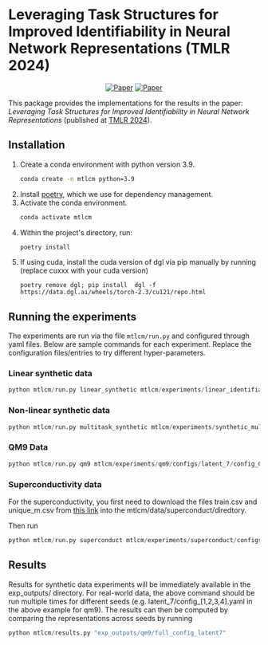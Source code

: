 # Leveraging Task Structures for Improved Identifiability in Neural Network Representations (TMLR 2024)

<div align="center">

[![Paper](https://img.shields.io/badge/paper-arxiv.2306.14861-red)](https://arxiv.org/abs/2306.14861)
[![Paper](https://img.shields.io/badge/TMLR-2024-blue)](https://openreview.net/forum?id=WLcPrq6pu0)

</div>

This package provides the implementations for the results in the paper:
*Leveraging Task Structures for Improved Identifiability in Neural Network Representations* (published at [TMLR 2024](https://openreview.net/forum?id=WLcPrq6pu0)).

## Installation

1. Create a conda environment with python version 3.9.
    ```bash
    conda create -n mtlcm python=3.9
    ```
2. Install [poetry](https://python-poetry.org/docs/#installing-with-the-official-installer), which we use for dependency management.
3. Activate the conda environment.
    ```bash
    conda activate mtlcm
    ```
4. Within the project's directory, run:
    ```bash
    poetry install
    ```
4. If using cuda, install the cuda version of dgl via pip manually by running (replace cuxxx with your cuda version)
    ```
    poetry remove dgl; pip install  dgl -f https://data.dgl.ai/wheels/torch-2.3/cu121/repo.html
    ```

## Running the experiments

The experiments are run via the file `mtlcm/run.py` and configured through yaml files. Below are sample commands for each experiment. Replace the configuration files/entries to try different hyper-parameters.

### Linear synthetic data

```python
python mtlcm/run.py linear_synthetic mtlcm/experiments/linear_identifiability/configs/config.yaml
```

### Non-linear synthetic data

```python
python mtlcm/run.py multitask_synthetic mtlcm/experiments/synthetic_multitask/configs/exp_config.yaml
```

### QM9 Data

```python
python mtlcm/run.py qm9 mtlcm/experiments/qm9/configs/latent_7/config_0.yaml
```

### Superconductivity data
For the superconductivity, you first need to download the files train.csv and unique_m.csv from [this link](https://archive.ics.uci.edu/dataset/464/superconductivty+data) into the mtlcm/data/superconduct/diredtory.

Then run

```python
python mtlcm/run.py superconduct mtlcm/experiments/superconduct/configs/exp_config.yaml
```

## Results

Results for synthetic data experiments will be immediately available in the exp_outputs/ directory. For real-world data, the above command should be run multiple times for different seeds (e.g. latent_7/config_[1,2,3,4].yaml in the above example for qm9). The results can then be computed by comparing the representations across seeds by running 

```python
python mtlcm/results.py "exp_outputs/qm9/full_config_latent7"
```


